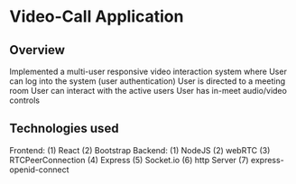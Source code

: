 # Video-Call Application

## Overview
Implemented a multi-user responsive video interaction system where
User can log into the system (user authentication)
User is directed to a meeting room
User can interact with the active users
User has in-meet audio/video controls

## Technologies used
Frontend: 
(1) React
(2) Bootstrap
Backend: 
(1) NodeJS
(2) webRTC
(3) RTCPeerConnection
(4) Express
(5) Socket.io
(6) http Server
(7) express-openid-connect


